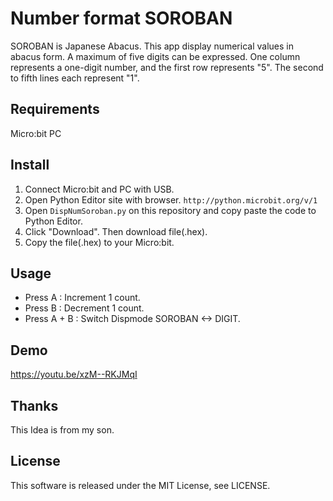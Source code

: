 # Number format SOROBAN

SOROBAN is Japanese Abacus.
This app display numerical values in abacus form. A maximum of five digits can be expressed. 
One column represents a one-digit number, and the first row represents "5". The second to fifth lines each represent "1".

## Requirements
Micro:bit
PC

## Install
1. Connect Micro:bit and PC with USB.
1. Open Python Editor site with browser.
``http://python.microbit.org/v/1``
1. Open `DispNumSoroban.py` on this repository and copy paste the code to Python Editor.
1. Click "Download". Then download file(.hex).
1. Copy the file(.hex) to your Micro:bit.

## Usage
* Press A : Increment 1 count.
* Press B : Decrement 1 count.
* Press A + B : Switch Dispmode SOROBAN <-> DIGIT.

## Demo
https://youtu.be/xzM--RKJMqI

## Thanks
This Idea is from my son.

## License
This software is released under the MIT License, see LICENSE.
